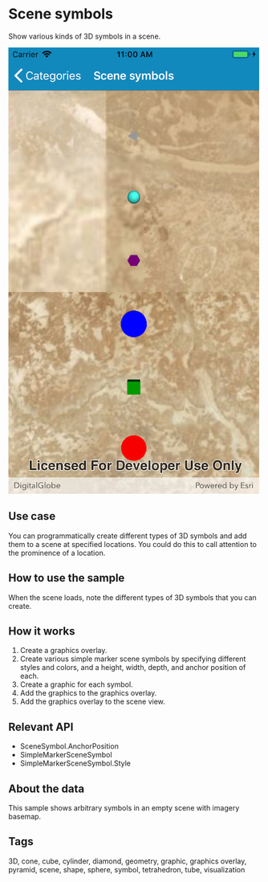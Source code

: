 # Scene symbols

Show various kinds of 3D symbols in a scene.

![Image of scene symbols](SceneSymbols.jpg)

## Use case

You can programmatically create different types of 3D symbols and add them to a scene at specified locations. You could do this to call attention to the prominence of a location.

## How to use the sample

When the scene loads, note the different types of 3D symbols that you can create.

## How it works

1. Create a graphics overlay.
2. Create various simple marker scene symbols by specifying different styles and colors, and a height, width, depth, and anchor position of each.
3. Create a graphic for each symbol.
4. Add the graphics to the graphics overlay.
5. Add the graphics overlay to the scene view.

## Relevant API

* SceneSymbol.AnchorPosition
* SimpleMarkerSceneSymbol
* SimpleMarkerSceneSymbol.Style

## About the data

This sample shows arbitrary symbols in an empty scene with imagery basemap.

## Tags

3D, cone, cube, cylinder, diamond, geometry, graphic, graphics overlay, pyramid, scene, shape, sphere, symbol, tetrahedron, tube, visualization